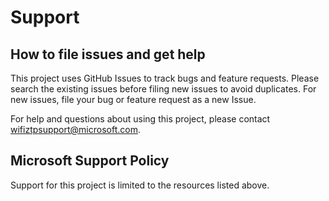 # Support

## How to file issues and get help  

This project uses GitHub Issues to track bugs and feature requests. Please
search the existing issues before filing new issues to avoid duplicates. For
new issues, file your bug or feature request as a new Issue.

For help and questions about using this project, please contact
<wifiztpsupport@microsoft.com>.

## Microsoft Support Policy  

Support for this project is limited to the resources listed above.
